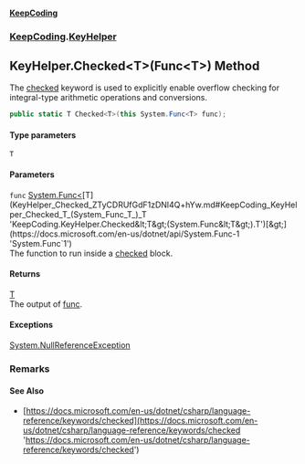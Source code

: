 #### [KeepCoding](index.md 'index')
### [KeepCoding](KeepCoding.md 'KeepCoding').[KeyHelper](KeyHelper.md 'KeepCoding.KeyHelper')
## KeyHelper.Checked&lt;T&gt;(Func&lt;T&gt;) Method
The [checked](https://docs.microsoft.com/en-us/dotnet/csharp/language-reference/keywords/checked 'https://docs.microsoft.com/en-us/dotnet/csharp/language-reference/keywords/checked') keyword is used to explicitly enable overflow checking for integral-type arithmetic operations and conversions.  
```csharp
public static T Checked<T>(this System.Func<T> func);
```
#### Type parameters
<a name='KeepCoding_KeyHelper_Checked_T_(System_Func_T_)_T'></a>
`T`  
  
#### Parameters
<a name='KeepCoding_KeyHelper_Checked_T_(System_Func_T_)_func'></a>
`func` [System.Func&lt;](https://docs.microsoft.com/en-us/dotnet/api/System.Func-1 'System.Func`1')[T](KeyHelper_Checked_ZTyCDRUfGdF1zDNl4Q+hYw.md#KeepCoding_KeyHelper_Checked_T_(System_Func_T_)_T 'KeepCoding.KeyHelper.Checked&lt;T&gt;(System.Func&lt;T&gt;).T')[&gt;](https://docs.microsoft.com/en-us/dotnet/api/System.Func-1 'System.Func`1')  
The function to run inside a [checked](https://docs.microsoft.com/en-us/dotnet/csharp/language-reference/keywords/checked 'https://docs.microsoft.com/en-us/dotnet/csharp/language-reference/keywords/checked') block.
  
#### Returns
[T](KeyHelper_Checked_ZTyCDRUfGdF1zDNl4Q+hYw.md#KeepCoding_KeyHelper_Checked_T_(System_Func_T_)_T 'KeepCoding.KeyHelper.Checked&lt;T&gt;(System.Func&lt;T&gt;).T')  
The output of [func](KeyHelper_Checked_ZTyCDRUfGdF1zDNl4Q+hYw.md#KeepCoding_KeyHelper_Checked_T_(System_Func_T_)_func 'KeepCoding.KeyHelper.Checked&lt;T&gt;(System.Func&lt;T&gt;).func').
#### Exceptions
[System.NullReferenceException](https://docs.microsoft.com/en-us/dotnet/api/System.NullReferenceException 'System.NullReferenceException')  
### Remarks
#### See Also
- [https://docs.microsoft.com/en-us/dotnet/csharp/language-reference/keywords/checked](https://docs.microsoft.com/en-us/dotnet/csharp/language-reference/keywords/checked 'https://docs.microsoft.com/en-us/dotnet/csharp/language-reference/keywords/checked')
